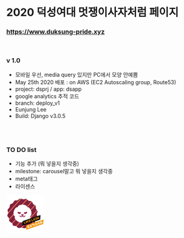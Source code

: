 # 2020 덕성여대 멋쟁이사자처럼 페이지

### https://www.duksung-pride.xyz
<br/>

### v 1.0
- 모바일 우선, media query 있지만 PC에서 모양 안예쁨
- May 25th 2020 배포 :  on AWS (EC2 Autoscaling group, Route53)
- project: dsprj / app: dsapp
- google analytics 추적 코드
- branch: deploy_v1
- Eunjung Lee
- Build: Django v3.0.5

<br/>
<br/>

### TO DO list
- 기능 추가 (뭐 넣을지 생각중)
- milestone: carousel말고 뭐 넣을지 생각중
- meta태그
- 라이센스



<img alt='lionface' src='static/img/likelionds.png' width='100px' height='100px'>


